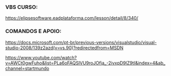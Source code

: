 ### VBS CURSO:

https://elipsesoftware.eadplataforma.com/lesson/detail/8/340/

### COMANDOS E APOIO:

https://docs.microsoft.com/pt-br/previous-versions/visualstudio/visual-studio-2008/139z2azd(v=vs.90)?redirectedfrom=MSDN

https://www.youtube.com/watch?v=AWCt0gwFuho&list=PLa6oFAQSlVU9roJOfja_-2ivxpD9lZ9tI&index=4&ab_channel=startmundo
